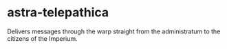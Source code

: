 # astra-telepathica
Delivers messages through the warp straight from the administratum to the citizens of the Imperium.
